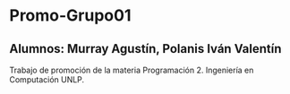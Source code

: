 # Promo-Grupo01
## Alumnos: Murray Agustín, Polanis Iván Valentín
Trabajo de promoción de la materia Programación 2. Ingeniería en Computación UNLP.
